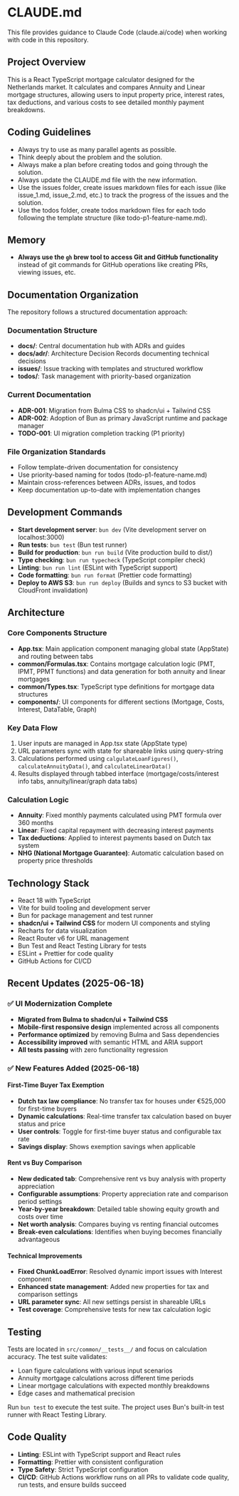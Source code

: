 # CLAUDE.md

This file provides guidance to Claude Code (claude.ai/code) when working with code in this repository.

## Project Overview

This is a React TypeScript mortgage calculator designed for the Netherlands market. It calculates and compares Annuity and Linear mortgage structures, allowing users to input property price, interest rates, tax deductions, and various costs to see detailed monthly payment breakdowns.

## Coding Guidelines

- Always try to use as many parallel agents as possible.
- Think deeply about the problem and the solution.
- Always make a plan before creating todos and going through the solution.
- Always update the CLAUDE.md file with the new information.
- Use the issues folder, create issues markdown files for each issue (like issue_1.md, issue_2.md, etc.) to track the progress of the issues and the solution.
- Use the todos folder, create todos markdown files for each todo following the template structure (like todo-p1-feature-name.md).

## Memory

- **Always use the `gh` brew tool to access Git and GitHub functionality** instead of git commands for GitHub operations like creating PRs, viewing issues, etc.

## Documentation Organization

The repository follows a structured documentation approach:

### Documentation Structure
- **docs/**: Central documentation hub with ADRs and guides
- **docs/adr/**: Architecture Decision Records documenting technical decisions
- **issues/**: Issue tracking with templates and structured workflow
- **todos/**: Task management with priority-based organization

### Current Documentation
- **ADR-001**: Migration from Bulma CSS to shadcn/ui + Tailwind CSS
- **ADR-002**: Adoption of Bun as primary JavaScript runtime and package manager
- **TODO-001**: UI migration completion tracking (P1 priority)

### File Organization Standards
- Follow template-driven documentation for consistency
- Use priority-based naming for todos (todo-p1-feature-name.md)
- Maintain cross-references between ADRs, issues, and todos
- Keep documentation up-to-date with implementation changes

## Development Commands

- **Start development server**: `bun dev` (Vite development server on localhost:3000)
- **Run tests**: `bun test` (Bun test runner)
- **Build for production**: `bun run build` (Vite production build to dist/)
- **Type checking**: `bun run typecheck` (TypeScript compiler check)
- **Linting**: `bun run lint` (ESLint with TypeScript support)
- **Code formatting**: `bun run format` (Prettier code formatting)
- **Deploy to AWS S3**: `bun run deploy` (Builds and syncs to S3 bucket with CloudFront invalidation)

## Architecture

### Core Components Structure
- **App.tsx**: Main application component managing global state (AppState) and routing between tabs
- **common/Formulas.tsx**: Contains mortgage calculation logic (PMT, IPMT, PPMT functions) and data generation for both annuity and linear mortgages
- **common/Types.tsx**: TypeScript type definitions for mortgage data structures
- **components/**: UI components for different sections (Mortgage, Costs, Interest, DataTable, Graph)

### Key Data Flow
1. User inputs are managed in App.tsx state (AppState type)
2. URL parameters sync with state for shareable links using query-string
3. Calculations performed using `calgulateLoanFigures()`, `calculateAnnuityData()`, and `calculateLinearData()`
4. Results displayed through tabbed interface (mortgage/costs/interest info tabs, annuity/linear/graph data tabs)

### Calculation Logic
- **Annuity**: Fixed monthly payments calculated using PMT formula over 360 months
- **Linear**: Fixed capital repayment with decreasing interest payments
- **Tax deductions**: Applied to interest payments based on Dutch tax system
- **NHG (National Mortgage Guarantee)**: Automatic calculation based on property price thresholds

## Technology Stack

- React 18 with TypeScript
- Vite for build tooling and development server
- Bun for package management and test runner
- **shadcn/ui + Tailwind CSS** for modern UI components and styling
- Recharts for data visualization
- React Router v6 for URL management
- Bun Test and React Testing Library for tests
- ESLint + Prettier for code quality
- GitHub Actions for CI/CD

## Recent Updates (2025-06-18)

### ✅ UI Modernization Complete
- **Migrated from Bulma to shadcn/ui + Tailwind CSS**
- **Mobile-first responsive design** implemented across all components
- **Performance optimized** by removing Bulma and Sass dependencies
- **Accessibility improved** with semantic HTML and ARIA support
- **All tests passing** with zero functionality regression

### ✅ New Features Added (2025-06-18)

#### First-Time Buyer Tax Exemption
- **Dutch tax law compliance**: No transfer tax for houses under €525,000 for first-time buyers
- **Dynamic calculations**: Real-time transfer tax calculation based on buyer status and price
- **User controls**: Toggle for first-time buyer status and configurable tax rate
- **Savings display**: Shows exemption savings when applicable

#### Rent vs Buy Comparison
- **New dedicated tab**: Comprehensive rent vs buy analysis with property appreciation
- **Configurable assumptions**: Property appreciation rate and comparison period settings
- **Year-by-year breakdown**: Detailed table showing equity growth and costs over time
- **Net worth analysis**: Compares buying vs renting financial outcomes
- **Break-even calculations**: Identifies when buying becomes financially advantageous

#### Technical Improvements
- **Fixed ChunkLoadError**: Resolved dynamic import issues with Interest component
- **Enhanced state management**: Added new properties for tax and comparison settings
- **URL parameter sync**: All new settings persist in shareable URLs
- **Test coverage**: Comprehensive tests for new tax calculation logic

## Testing

Tests are located in `src/common/__tests__/` and focus on calculation accuracy. The test suite validates:
- Loan figure calculations with various input scenarios
- Annuity mortgage calculations across different time periods
- Linear mortgage calculations with expected monthly breakdowns
- Edge cases and mathematical precision

Run `bun test` to execute the test suite. The project uses Bun's built-in test runner with React Testing Library.

## Code Quality

- **Linting**: ESLint with TypeScript support and React rules
- **Formatting**: Prettier with consistent configuration
- **Type Safety**: Strict TypeScript configuration
- **CI/CD**: GitHub Actions workflow runs on all PRs to validate code quality, run tests, and ensure builds succeed